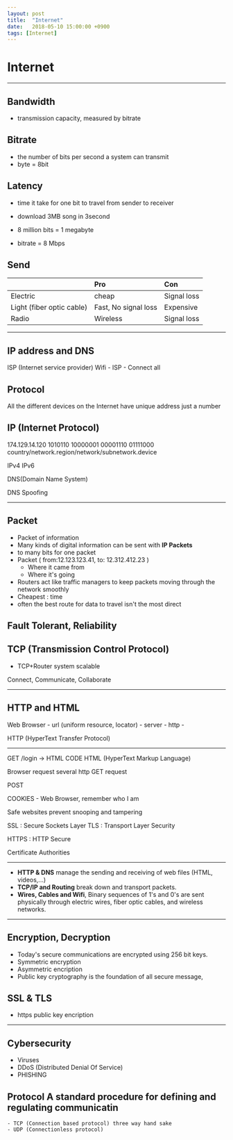 ```yaml
---
layout: post
title:  "Internet"
date:   2018-05-10 15:00:00 +0900
tags: [Internet]
---
```



# Internet

---

## Bandwidth

- transmission capacity, measured by bitrate

## Bitrate

- the number of bits per second a system can transmit
- byte = 8bit

## Latency
- time it take for one bit to travel from sender to receiver

- download 3MB song in 3second
- 8 million bits = 1 megabyte
- bitrate = 8 Mbps

## Send

| | Pro | Con | 
|:--|:--|:--|
| Electric | cheap | Signal loss |
| Light (fiber optic cable) | Fast, No signal loss | Expensive |
| Radio | Wireless | Signal loss | 

---

## IP address and DNS

ISP (Internet service provider)
Wifi - ISP - Connect all

## Protocol
All the different devices on the Internet have unique address just a number

## IP (Internet Protocol)

174.129.14.120
1010110 10000001 00001110 01111000
country/network.region/network/subnetwork.device

IPv4
IPv6

DNS(Domain Name System)

DNS Spoofing

---

## Packet

- Packet of information
- Many kinds of digital information can be sent with **IP Packets**
- to many bits for one packet
- Packet ( from:12.123.123.41, to: 12.312.412.23 )
	- Where it came from
	- Where it's going
- Routers act like traffic managers to keep packets moving through the network smoothly
- Cheapest : time
- often the best route for data to travel isn't the most direct

## Fault Tolerant, Reliability

## TCP (Transmission Control Protocol)
- TCP+Router system scalable

Connect, Communicate, Collaborate

---

## HTTP and HTML

Web Browser - url (uniform resource, locator) - server - http - 

HTTP (HyperText Transfer Protocol)

---

GET /login -> HTML CODE
HTML (HyperText Markup Language)

Browser request several http GET request

POST 

COOKIES - Web Browser, remember who I am 

Safe websites prevent snooping and tampering

SSL : Secure Sockets Layer
TLS : Transport Layer Security

HTTPS : HTTP Secure

Certificate Authorities

---

- **HTTP & DNS** manage the sending and receiving of web files (HTML, videos,...)
- **TCP/IP and Routing** break down and transport packets.
- **Wires, Cables and Wifi**, Binary sequences of 1's and 0's are sent physically through electric wires, fiber optic cables, and wireless networks.

---

## Encryption, Decryption

- Today's secure communications are encrypted using 256 bit keys.
- Symmetric encryption
- Asymmetric encription
- Public key cryptography is the foundation of all secure message, 

## SSL & TLS
- https public key encription

---

## Cybersecurity
- Viruses
- DDoS (Distributed Denial Of Service)
- PHISHING

## Protocol A standard procedure for defining and regulating communicatin
	- TCP (Connection based protocol) three way hand sake
	- UDP (Connectionless protocol)



